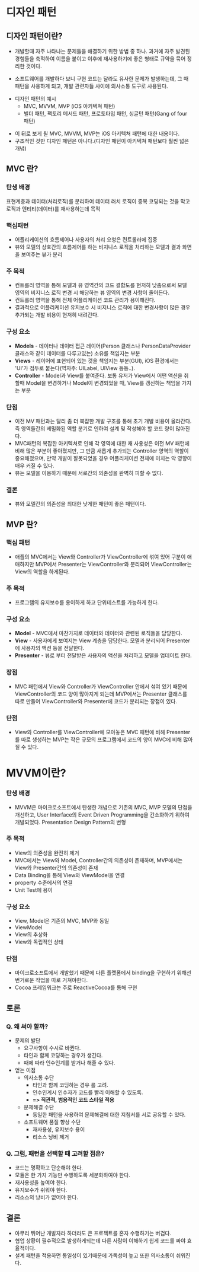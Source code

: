 # 디자인 패턴
## 디자인 패턴이란?

- 개발할때 자주 나타나는 문제들을 해결하기 위한 방법 중 하나. 과거에 자주 발견된 경험들을 축적하여 이름을 붙이고 이후에 재사용하기에 좋은 형태로 규약을 묶어 정리한 것이다.

-  소프트웨어를 개발하다 보니 구현 코드는 달라도 유사한 문제가 발생하는데, 그 때 패턴을 사용하게 되고, 개발 관련자들 사이에 의사소통 도구로 사용된다.

* 디자인 패턴의 예시
  * MVC, MVVM, MVP (iOS 아키텍쳐 패턴)
  * 빌더 패턴, 팩토리 메서드 패턴, 프로토타입 패턴, 싱글턴 패턴(Gang of four 패턴)

- 이 뒤로 보게 될 MVC, MVVM, MVP는 iOS 아키텍쳐 패턴에 대한 내용이다.
- 구조적인 것만 디자인 패턴은 아니다.(디자인 패턴이 아키텍쳐 패턴보다 훨씬 넓은 개념)




## MVC 란?

### 탄생 배경
표현계층과 데이터(처리로직)를 분리하여 데이터 러치 로직이 중복 코딩되는 것을 막고 로직과 엔티티(데이터)를 재사용하는데 목적

### **핵심패턴**
   * 어플리케이션의 흐름제어나 사용자의 처리 요청은 컨트롤러에 집중
   * 뷰와 모델의 상호간의 흐름제어를 하는 비지니스 로직을 처리하는 모델과 결과 화면을 보여주는 뷰가 분리


### **주 목적**
  * 컨트롤러 영역을 통해 모델과 뷰 영역간의 코드 결합도를 현저히 낮춤으로써 모델 영역의 비지니스 로직 변경 시 해당하는 뷰 영역의 변경 사항이 줄어든다.
  * 컨트롤러 영역을 통해 전체 어플리케이션 코드 관리가 용이해진다.
  * 결과적으로 어플리케이션 유지보수 시 비지니스 로직에 대한 변경사항이 많은 경우 추가되는 개발 비용이 현저히 내려간다.


### **구성 요소**
  * **Models** - 데이터나 데이터 접근 레이어(Person 클래스나 PersonDataProvider 클래스와 같이 데이터를 다루고있는) 소유를 책임지는 부분
  * **Views** - 레이어에 표현되어 있는 것을 책임지는 부분(GUI), iOS 환경에서는 'UI'가 접두로 붙는다(역자주: UILabel, UIView 등등..).
  * **Controller** - Model과 View를 붙여준다. 보통 유저가 View에서 어떤 액션을 취할때 Model을 변경하거나 Model이 변경되었을 때, View를 갱신하는 책임을 가지는 부분


### **단점**
   * 이전 MV 패턴과는 달리 좀 더 복잡한 개발 구조를 통해 초기 개발 비용이 올라간다. 즉 영역들간의 세밀화된 역할 분기로 인하여 설계 및 작성해야 할 코드 량이 많아진다.
   * MVC패턴의 복잡한 아키텍쳐로 인해 각 영역에 대한 재 사용성은 이전 MV 패턴에 비해 많은 부분이 좋아졌지만, 그 만큼 새롭게 추가되는 Controller 영역의 역할이 중요해졌으며, 만약 개발이 잘못되었을 경우 어플리케이션 전체에 미치는 악 영향이 매우 커질 수 있다.
   * 뷰는 모델을 이용하기 때문에 서로간의 의존성을 완벽히 피할 수 없다.


### **결론**
   * 뷰와 모델간의 의존성을 최대한 낮게한 패턴이 좋은 패턴이다.


## MVP 란?

### **핵심 패턴**
* 애플의 MVC에서는 View와 Controller가 ViewController에 섞여 있어 구분이 애매하지만 MVP에서 Presenter는 ViewController와 분리되어 ViewController는 View의 역할을 하게된다.


### **주 목적**
* 프로그램의 유지보수를 용이하게 하고 단위테스트를 가능하게 한다.


### **구성 요소**
* **Model** - MVC에서 마찬가지로 데이터와 데이터와 관련된 로직들을 담당한다.
* **View** - 사용자에게 보여지는 View 계층을 담당한다. 모델과 분리되어 Presenter에 사용자의 액션 등을 전달한다.
* **Presenter** - 뷰로 부터 전달받은 사용자의 액션을 처리하고 모델을 업데이트 한다.

### 장점
* MVC 패턴에서 View와 Controller가 ViewController 안에서 섞여 있기 때문에 ViewController의 코드 양이 많아지게 되는데 MVP에서는 Presenter 클래스를 따로 만들어 ViewController와 Presenter에 코드가 분리되는 장점이 있다.

### 단점
* View와 Controller를 ViewController에 모아놓은 MVC 패턴에 비해 Presenter를 따로 생성하는 MVP는 작은 규모의 프로그램에서 코드의 양이 MVC에 비해 많아질 수 있다.


# MVVM이란?

### 탄생 배경
- MVVM은 마이크로소프트에서 탄생한 개념으로 기존의 MVC, MVP 모델의 단점을 개선하고, User Interface의 Event Driven Programming을 간소화하기 위하여 개발되었다.
Presentation Design Pattern의 변형

### 주 목적
- View의 의존성을 완전히 제거
- MVC에서는 View와 Model, Controller간의 의존성이 존재하며, MVP에서는 View와 Presenter간의 의존성이 존재
- Data Binding을 통해 View와 ViewModel을 연결
- property 수준에서의 연결
- Unit Test에 용이

### 구성 요소
- View, Model은 기존의 MVC, MVP와 동일
- ViewModel
- View의 추상화
- View와 독립적인 상태

### 단점
- 마이크로소프트에서 개발했기 때문에 다른 플랫폼에서 binding을 구현하기 위해선 번거로운 작업을 따로 거쳐야한다.
- Cocoa 프레임워크는 주로 ReactiveCocoa를 통해 구현


## 토론

### Q. 왜 써야 할까?
  * 문제의 발단
    * 요구사항이 수시로 바뀐다.
    * 타인과 함께 코딩하는 경우가 생긴다.
    * 때에 따라 인수인계를 받거나 해줄 수 있다.
  * 얻는 이점
    * 의사소통 수단
      * 타인과 함께 코딩하는 경우 를 고려.
      * 인수인계시 인수자가 코드를 빨리 이해할 수 있도록.
      * **=> 직관적, 범용적인 코드 스타일 적용**
    * 문제해결 수단
      * 동일한 패턴을 사용하여 문제해결에 대한 지침서를 서로 공유할 수 있다.
    * 소프트웨어 품질 향상 수단
      * 재사용성, 유지보수 용이
      * 리소스 낭비 제거

### Q. 그럼, 패턴을 선택할 때 고려할 점은?
  - 코드는 명확하고 단순해야 한다.
  - 모듈은 한 가지 기능만 수행하도록 세분화하여야 한다.
  - 재사용성을 높여야 한다.
  - 유지보수가 쉬워야 한다.
  - 리소스의 낭비가 없어야 한다.

## 결론
- 아무리 뛰어난 개발자라 하더라도 큰 프로젝트를 혼자 수행하기는 버겁다.
- 협업 상황이 필수적으로 발생하게되는데 다른 사람이 이해하기 쉽게 코드를 짜야 효율적이다.
- 설계 패턴을 적용하면 통일성이 있기때문에 가독성이 높고 또한 의사소통이 쉬워진다. 
